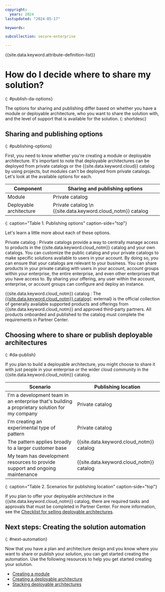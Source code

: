 ```yaml
---
copyright:
  years: 2024
lastupdated: "2024-05-17"

keywords:

subcollection: secure-enterprise

---
```


{{site.data.keyword.attribute-definition-list}}

# How do I decide where to share my solution?
{: #publish-da-options}

The options for sharing and publishing differ based on whether you have a module or deployable architecture, who you want to share the solution with, and the level of support that is available for the solution.
{: shortdesc}

## Sharing and publishing options
{: #publishing-options}

First, you need to know whether you're creating a module or deployable architecture. It's important to note that deployable architectures can be deployed from private catalogs or the {{site.data.keyword.cloud}} catalog by using projects, but modules can't be deployed from private catalogs. Let's look at the available options for each.

| Component        | Sharing and publishing options |
|------------------|--------------------|
| Module           | Private catalog |
| Deployable architecture | Private catalog  \n {{site.data.keyword.cloud_notm}} catalog |
{: caption="Table 1. Publishing options" caption-side="top"}

Let's learn a little more about each of these options.

Private catalog
:   Private catalogs provide a way to centrally manage access to products in the {{site.data.keyword.cloud_notm}} catalog and your own catalogs. You can customize the public catalog and your private catalogs to make specific solutions available to users in your account. By doing so, you can ensure that your catalogs are relevant to your business. You can share products in your private catalog with users in your account, account groups within your enterprise, the entire enterprise, and even other enterprises that you have access to. By sharing your offering, any user within the account, enterprise, or account groups can configure and deploy an instance.

{{site.data.keyword.cloud_notm}} catalog
:   The [{{site.data.keyword.cloud_notm}} catalog](https://cloud.ibm.com/catalog){: external} is the official collection of generally available supported products and offerings from {{site.data.keyword.cloud_notm}} and approved third-party partners. All products onboarded and published to the catalog must complete the requirements in Partner Center.

## Choosing where to share or publish deployable architectures
{: #da-publish}

If you plan to build a deployable architecture, you might choose to share it with just people in your enterprise or the wider cloud community in the {{site.data.keyword.cloud_notm}} catalog.

| Scenario                                   |  Publishing location |
|----------------------------------------------|--------------------|
|I'm a development team in an enterprise that's building a proprietary solution for my company | Private catalog |
|I'm creating an experimental type of pattern | Private catalog |
|The pattern applies broadly to a larger customer base | {{site.data.keyword.cloud_notm}} catalog |
|My team has development resources to provide support and ongoing maintenance | {{site.data.keyword.cloud_notm}} catalog |
{: caption="Table 2. Scenarios for publishing location" caption-side="top"}

If you plan to offer your deployable architecture in the {{site.data.keyword.cloud_notm}} catalog, there are required tasks and approvals that must be completed in Partner Center. For more information, see the [Checklist for selling deployable architectures](/docs/sell?topic=sell-checklist-da).

## Next steps: Creating the solution automation
{: #next-automation}

Now that you have a plan and architecture design and you know where you want to share or publish your solution, you can get started creating the automation. Use the following resources to help you get started creating your solution.

* [Creating a module](/docs/secure-enterprise?topic=secure-enterprise-create-module)
* [Creating a deployable architecture](/docs/secure-enterprise?topic=secure-enterprise-create-da)
* [Stacking deployable architectures](/docs/secure-enterprise?topic=secure-enterprise-config-stack&interface=ui)

